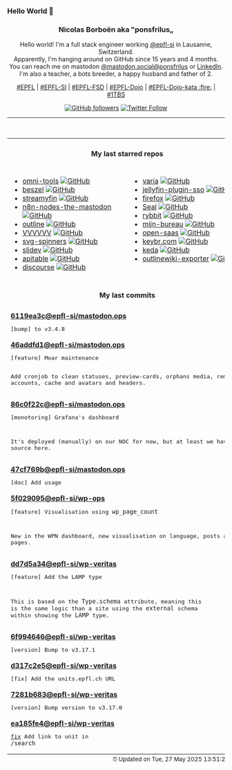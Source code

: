 ### Hello World 👋

<p align="center">
  <!-- use https://avatars.githubusercontent.com/u/176002?v=4 for your default github picture 
  <img src="https://raw.githubusercontent.com/ponsfrilus/ponsfrilus/master/img/ponsfrilus.png" title="Nicolas Borboën aka ‟ponsfrilus„" alt="Nicolas Borboën aka ‟ponsfrilus„" /> -->
  <h3 align="center">
    Nicolas Borboën aka ‟ponsfrilus„
  </h3>
  <p align="center">
    Hello world! I'm a full stack engineer working <a href="https://github.com/epfl-si">@epfl-si</a> in Lausanne, Switzerland.
    <br />Apparently, I'm hanging around on GitHub since 15 years and 4 months.
    <br />You can reach me on mastodon <a href="https://mastodon.social/@ponsfrilus" rel="me">@mastodon.social@ponsfrilus</a> or <a href="http://linkedin.com/in/nicolasborboen">LinkedIn</a>.
    <br />I'm also a teacher, a bots breeder, a happy husband and father of 2.
  </p>
  <p align="center">
    <a href="https://www.epfl.ch">#EPFL</a> | 
    <a href="https://github.com/epfl-si/">#EPFL-SI</a> | 
    <a href="https://github.com/epfl-fsd">#EPFL-FSD</a> | 
    <a href="https://github.com/topics/epfl-dojo">#EPFL-Dojo</a> | 
    <a href="https://github.com/topics/epfl-dojo-kata">#EPFL-Dojo-kata :fire:</a> | 
    <a href="https://en.wikipedia.org/wiki/Indentation_style#Variant:_1TBS_(OTBS)">#1TBS</a>
  </p>
  <p align="center">
    <a href="https://github.com/ponsfrilus"><img alt="GitHub followers" src="https://img.shields.io/github/followers/ponsfrilus?label=Follow%20me%20on%20github&style=social"></a>
    <a href="https://twitter.com/ponsfrilus"><img alt="Twitter Follow" src="https://img.shields.io/twitter/follow/ponsfrilus?label=follow%20me%20on%20twitter&style=social"></a>
  </p>
  </p><hr><table align="center">
<tr>
<td colspan="2" align="center"><h4>My last starred repos</h4></td>
</tr>
<tr>
<td valign="top">
<ul>
<li>
<a href="https://github.com/iib0011/omni-tools" title="Self-hosted collection of powerful web-based tools for everyday tasks. No ads, no tracking, just fast, accessible utilities right from your browser!" target="_blank">omni-tools</a>&nbsp;<a href="https://github.com/iib0011/omni-tools" title="Self-hosted collection of powerful web-based tools for everyday tasks. No ads, no tracking, just fast, accessible utilities right from your browser!" target="_blank"><img src="https://img.shields.io/github/stars/iib0011/omni-tools?style=social" alt="GitHub"></a>
</li>
<li>
<a href="https://github.com/henrygd/beszel" title="Lightweight server monitoring hub with historical data, docker stats, and alerts." target="_blank">beszel</a>&nbsp;<a href="https://github.com/henrygd/beszel" title="Lightweight server monitoring hub with historical data, docker stats, and alerts." target="_blank"><img src="https://img.shields.io/github/stars/henrygd/beszel?style=social" alt="GitHub"></a>
</li>
<li>
<a href="https://github.com/streamyfin/streamyfin" title="A Jellyfin client built with Expo" target="_blank">streamyfin</a>&nbsp;<a href="https://github.com/streamyfin/streamyfin" title="A Jellyfin client built with Expo" target="_blank"><img src="https://img.shields.io/github/stars/streamyfin/streamyfin?style=social" alt="GitHub"></a>
</li>
<li>
<a href="https://github.com/redoracle/n8n-nodes-the-mastodon" title="A community maintained n8n node for Mastodon, seamlessly integrate Mastodon API operations (statuses, accounts, timelines, media, admin endpoints, and more) into your n8n workflows." target="_blank">n8n-nodes-the-mastodon</a>&nbsp;<a href="https://github.com/redoracle/n8n-nodes-the-mastodon" title="A community maintained n8n node for Mastodon, seamlessly integrate Mastodon API operations (statuses, accounts, timelines, media, admin endpoints, and more) into your n8n workflows." target="_blank"><img src="https://img.shields.io/github/stars/redoracle/n8n-nodes-the-mastodon?style=social" alt="GitHub"></a>
</li>
<li>
<a href="https://github.com/outline/outline" title="The fastest knowledge base for growing teams. Beautiful, realtime collaborative, feature packed, and markdown compatible." target="_blank">outline</a>&nbsp;<a href="https://github.com/outline/outline" title="The fastest knowledge base for growing teams. Beautiful, realtime collaborative, feature packed, and markdown compatible." target="_blank"><img src="https://img.shields.io/github/stars/outline/outline?style=social" alt="GitHub"></a>
</li>
<li>
<a href="https://github.com/TerryCavanagh/VVVVVV" title="The source code to VVVVVV! http://thelettervsixtim.es/" target="_blank">VVVVVV</a>&nbsp;<a href="https://github.com/TerryCavanagh/VVVVVV" title="The source code to VVVVVV! http://thelettervsixtim.es/" target="_blank"><img src="https://img.shields.io/github/stars/TerryCavanagh/VVVVVV?style=social" alt="GitHub"></a>
</li>
<li>
<a href="https://github.com/n3r4zzurr0/svg-spinners" title="A collection of 24 x 24 dp SVG spinners! (CSS & SMIL)" target="_blank">svg-spinners</a>&nbsp;<a href="https://github.com/n3r4zzurr0/svg-spinners" title="A collection of 24 x 24 dp SVG spinners! (CSS & SMIL)" target="_blank"><img src="https://img.shields.io/github/stars/n3r4zzurr0/svg-spinners?style=social" alt="GitHub"></a>
</li>
<li>
<a href="https://github.com/slidevjs/slidev" title="Presentation Slides for Developers" target="_blank">slidev</a>&nbsp;<a href="https://github.com/slidevjs/slidev" title="Presentation Slides for Developers" target="_blank"><img src="https://img.shields.io/github/stars/slidevjs/slidev?style=social" alt="GitHub"></a>
</li>
<li>
<a href="https://github.com/apitable/apitable" title="🚀🎉📚 APITable, an API-oriented low-code platform for building collaborative apps and better than all other Airtable open-source alternatives. " target="_blank">apitable</a>&nbsp;<a href="https://github.com/apitable/apitable" title="🚀🎉📚 APITable, an API-oriented low-code platform for building collaborative apps and better than all other Airtable open-source alternatives. " target="_blank"><img src="https://img.shields.io/github/stars/apitable/apitable?style=social" alt="GitHub"></a>
</li>
<li>
<a href="https://github.com/discourse/discourse" title="A platform for community discussion. Free, open, simple." target="_blank">discourse</a>&nbsp;<a href="https://github.com/discourse/discourse" title="A platform for community discussion. Free, open, simple." target="_blank"><img src="https://img.shields.io/github/stars/discourse/discourse?style=social" alt="GitHub"></a>
</li>
</ul>
<img width="450" height="1" /></td>
<td valign="top">
<ul>
<li>
<a href="https://github.com/giantpinkrobots/varia" title="Download manager that supports regular downloads, torrents and videos" target="_blank">varia</a>&nbsp;<a href="https://github.com/giantpinkrobots/varia" title="Download manager that supports regular downloads, torrents and videos" target="_blank"><img src="https://img.shields.io/github/stars/giantpinkrobots/varia?style=social" alt="GitHub"></a>
</li>
<li>
<a href="https://github.com/9p4/jellyfin-plugin-sso" title="This plugin allows users to sign in through an SSO provider (such as Google, Microsoft, or your own provider). This enables one-click signin." target="_blank">jellyfin-plugin-sso</a>&nbsp;<a href="https://github.com/9p4/jellyfin-plugin-sso" title="This plugin allows users to sign in through an SSO provider (such as Google, Microsoft, or your own provider). This enables one-click signin." target="_blank"><img src="https://img.shields.io/github/stars/9p4/jellyfin-plugin-sso?style=social" alt="GitHub"></a>
</li>
<li>
<a href="https://github.com/mozilla-firefox/firefox" title="The official repository of Mozilla's Firefox web browser." target="_blank">firefox</a>&nbsp;<a href="https://github.com/mozilla-firefox/firefox" title="The official repository of Mozilla's Firefox web browser." target="_blank"><img src="https://img.shields.io/github/stars/mozilla-firefox/firefox?style=social" alt="GitHub"></a>
</li>
<li>
<a href="https://github.com/JunkFood02/Seal" title="🦭 Video/Audio Downloader for Android, based on yt-dlp, designed with Material You" target="_blank">Seal</a>&nbsp;<a href="https://github.com/JunkFood02/Seal" title="🦭 Video/Audio Downloader for Android, based on yt-dlp, designed with Material You" target="_blank"><img src="https://img.shields.io/github/stars/JunkFood02/Seal?style=social" alt="GitHub"></a>
</li>
<li>
<a href="https://github.com/rybbit-io/rybbit" title="🐸 Rybbit - open-source and privacy-friendly alternative to Google Analytics that is 10x more intuitive." target="_blank">rybbit</a>&nbsp;<a href="https://github.com/rybbit-io/rybbit" title="🐸 Rybbit - open-source and privacy-friendly alternative to Google Analytics that is 10x more intuitive." target="_blank"><img src="https://img.shields.io/github/stars/rybbit-io/rybbit?style=social" alt="GitHub"></a>
</li>
<li>
<a href="https://github.com/MinBZK/mijn-bureau" title="Onderzoek naar open source samenwerksoftware voor, door en met overheden." target="_blank">mijn-bureau</a>&nbsp;<a href="https://github.com/MinBZK/mijn-bureau" title="Onderzoek naar open source samenwerksoftware voor, door en met overheden." target="_blank"><img src="https://img.shields.io/github/stars/MinBZK/mijn-bureau?style=social" alt="GitHub"></a>
</li>
<li>
<a href="https://github.com/wasp-lang/open-saas" title="A free, open-source SaaS app starter for React & Node.js with superpowers. Full-featured. Community-driven." target="_blank">open-saas</a>&nbsp;<a href="https://github.com/wasp-lang/open-saas" title="A free, open-source SaaS app starter for React & Node.js with superpowers. Full-featured. Community-driven." target="_blank"><img src="https://img.shields.io/github/stars/wasp-lang/open-saas?style=social" alt="GitHub"></a>
</li>
<li>
<a href="https://github.com/aradzie/keybr.com" title="The smartest way to learn touch typing and improve your typing speed." target="_blank">keybr.com</a>&nbsp;<a href="https://github.com/aradzie/keybr.com" title="The smartest way to learn touch typing and improve your typing speed." target="_blank"><img src="https://img.shields.io/github/stars/aradzie/keybr.com?style=social" alt="GitHub"></a>
</li>
<li>
<a href="https://github.com/kedacore/keda" title=" KEDA is a Kubernetes-based Event Driven Autoscaling component. It provides event driven scale for any container running in Kubernetes " target="_blank">keda</a>&nbsp;<a href="https://github.com/kedacore/keda" title=" KEDA is a Kubernetes-based Event Driven Autoscaling component. It provides event driven scale for any container running in Kubernetes " target="_blank"><img src="https://img.shields.io/github/stars/kedacore/keda?style=social" alt="GitHub"></a>
</li>
<li>
<a href="https://github.com/dwesh163/outlinewiki-exporter" title="null" target="_blank">outlinewiki-exporter</a>&nbsp;<a href="https://github.com/dwesh163/outlinewiki-exporter" title="null" target="_blank"><img src="https://img.shields.io/github/stars/dwesh163/outlinewiki-exporter?style=social" alt="GitHub"></a>
</li>
</ul>
<img width="450" height="1" /></td>
</tr>
<tr>
<td colspan="2" align="center"><h4>My last commits</h4></td>
</tr>
<tr>
        <td colspan="2">
          <div><strong><a href="https://api.github.com/repos/epfl-si/mastodon.ops/commits/6119ea3c72fa45bce09a60c8281cb405678d9283" title="2025-05-26T19:22:02.000+02:00" target="_blank">6119ea3c</a><a href="https://github.com/epfl-si">@epfl-si</a><a href="https://github.com/epfl-si/mastodon.ops" title="Mastodon server of EPFL">/mastodon.ops</a></strong></div>
          <pre>[bump] to v3.4.8</pre>
        </td>
        </tr><tr>
        <td colspan="2">
          <div><strong><a href="https://api.github.com/repos/epfl-si/mastodon.ops/commits/46addfd1c293be15e509e084bbc0e73e83e5bd86" title="2025-05-26T19:19:03.000+02:00" target="_blank">46addfd1</a><a href="https://github.com/epfl-si">@epfl-si</a><a href="https://github.com/epfl-si/mastodon.ops" title="Mastodon server of EPFL">/mastodon.ops</a></strong></div>
          <pre>[feature] Moar maintenance

Add cronjob to clean statuses, preview-cards, orphans media, remote 
accounts, cache and avatars and headers.</pre>
        </td>
        </tr><tr>
        <td colspan="2">
          <div><strong><a href="https://api.github.com/repos/epfl-si/mastodon.ops/commits/86c0f22c0eb5165afbda2a3369d8190a9532bf6b" title="2025-05-26T09:55:51.000+02:00" target="_blank">86c0f22c</a><a href="https://github.com/epfl-si">@epfl-si</a><a href="https://github.com/epfl-si/mastodon.ops" title="Mastodon server of EPFL">/mastodon.ops</a></strong></div>
          <pre>[monotoring] Grafana's dashboard

It's deployed (manually) on our NOC for now, but at least we have the 
source here.</pre>
        </td>
        </tr><tr>
        <td colspan="2">
          <div><strong><a href="https://api.github.com/repos/epfl-si/mastodon.ops/commits/47cf769b8bc9a51264c29a2a1eeb5dbd01eb4cd9" title="2025-05-26T09:54:19.000+02:00" target="_blank">47cf769b</a><a href="https://github.com/epfl-si">@epfl-si</a><a href="https://github.com/epfl-si/mastodon.ops" title="Mastodon server of EPFL">/mastodon.ops</a></strong></div>
          <pre>[doc] Add usage</pre>
        </td>
        </tr><tr>
        <td colspan="2">
          <div><strong><a href="https://api.github.com/repos/epfl-si/wp-ops/commits/5f029095253e552ca320fb3b44bf74f6211c7601" title="2025-05-22T11:56:46.000+02:00" target="_blank">5f029095</a><a href="https://github.com/epfl-si">@epfl-si</a><a href="https://github.com/epfl-si/wp-ops" title="DevOps infrastructure for the WordPress-at-EFPL project">/wp-ops</a></strong></div>
          <pre>[feature] Visualisation using `wp_page_count`

New in the WPN dashboard, new visualisation on language, posts and 
pages.</pre>
        </td>
        </tr><tr>
        <td colspan="2">
          <div><strong><a href="https://api.github.com/repos/epfl-si/wp-veritas/commits/dd7d5a3474153b80c2c22ab04be8a7ff3bd23815" title="2025-05-20T11:30:12.000+02:00" target="_blank">dd7d5a34</a><a href="https://github.com/epfl-si">@epfl-si</a><a href="https://github.com/epfl-si/wp-veritas" title="https://wp-veritas.epfl.ch">/wp-veritas</a></strong></div>
          <pre>[feature] Add the LAMP type

This is based on the `Type.schema` attribute, meaning this is the same 
logic than a site using the `external` schema within showing the `LAMP` 
type.</pre>
        </td>
        </tr><tr>
        <td colspan="2">
          <div><strong><a href="https://api.github.com/repos/epfl-si/wp-veritas/commits/6f994646dc9cf0812b95b324e708417574d6adf7" title="2025-05-16T16:38:12.000+02:00" target="_blank">6f994646</a><a href="https://github.com/epfl-si">@epfl-si</a><a href="https://github.com/epfl-si/wp-veritas" title="https://wp-veritas.epfl.ch">/wp-veritas</a></strong></div>
          <pre>[version] Bump to v3.17.1</pre>
        </td>
        </tr><tr>
        <td colspan="2">
          <div><strong><a href="https://api.github.com/repos/epfl-si/wp-veritas/commits/d317c2e58d0e85e89810360ee002aaa8a61ccf56" title="2025-05-16T16:37:37.000+02:00" target="_blank">d317c2e5</a><a href="https://github.com/epfl-si">@epfl-si</a><a href="https://github.com/epfl-si/wp-veritas" title="https://wp-veritas.epfl.ch">/wp-veritas</a></strong></div>
          <pre>[fix] Add the units.epfl.ch URL</pre>
        </td>
        </tr><tr>
        <td colspan="2">
          <div><strong><a href="https://api.github.com/repos/epfl-si/wp-veritas/commits/7281b683a3c3ac2168498c8288128680cf053f2b" title="2025-05-16T15:42:38.000+02:00" target="_blank">7281b683</a><a href="https://github.com/epfl-si">@epfl-si</a><a href="https://github.com/epfl-si/wp-veritas" title="https://wp-veritas.epfl.ch">/wp-veritas</a></strong></div>
          <pre>[version] Bump version to v3.17.0</pre>
        </td>
        </tr><tr>
        <td colspan="2">
          <div><strong><a href="https://api.github.com/repos/epfl-si/wp-veritas/commits/ea185fe449c14b6eed3a112ef4decae0dbffa5f2" title="2025-05-16T15:41:26.000+02:00" target="_blank">ea185fe4</a><a href="https://github.com/epfl-si">@epfl-si</a><a href="https://github.com/epfl-si/wp-veritas" title="https://wp-veritas.epfl.ch">/wp-veritas</a></strong></div>
          <pre>[fix](INC0716591) Add link to unit in `/search`</pre>
        </td>
        </tr><tfoot>
<tr>
<td colspan="2" align="right">
<img width="900" height="1" />
<small>⏰ Updated on Tue, 27 May 2025 13:51:24 GMT</small>
</td>
</tr>
</tfoot>
<br />
</table>
